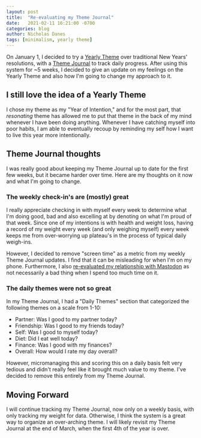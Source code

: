 ```yaml
---
layout: post
title:  "Re-evaluating my Theme Journal"
date:   2021-02-11 16:21:00 -0700
categories: blog
author: Nicholas Danes
tags: [minimalism, yearly theme]
---
```


On January 1, I decided to try a [Yearly Theme](/blog/2021/01/01/2021-resolutions.html) over traditional New Years' resolutions, with a [Theme Journal](/blog/2021/01/08/markdown_theme_journal) to track daily progress. After using this system for ~5 weeks, I decided to give an update on my feelings on the Yearly Theme and also how I'm going to change my approach to it. 

## I still love the idea of a Yearly Theme

I chose my theme as my "Year of Intention," and for the most part, that *resonating* theme has allowed me to put that theme in the back of my mind whenever I have been doing anything. Whenever I have catching myself into poor habits, I am able to eventually recoup by reminding my self how I want to live this year more intentionally.

## Theme Journal thoughts

I was really good about keeping my Theme Journal up to date for the first few weeks, but it became harder over time. Here are my thoughts on it now and what I'm going to change.

### The weekly check-in's are (mostly) great

I really appreciate checking in with myself every week to determine what I'm doing good, bad and also excelling at by denoting on what I'm proud of that week. Since one of my intentions is with health and weight loss, having a record of my weight every week (and only weighing myself) every week keeps me from over-worrying up plateau's in the process of typical daily weigh-ins.

However, I decided to remove "screen time" as a metric from my weekly Theme Journal updates. I find that it can be misleading for when I'm on my phone. Furthermore, I also [re-evaluated my relationship with Mastodon]() as not necessarily a bad thing when I spend too much time on it. 

### The daily themes were not so great

In my Theme Journal, I had a "Daily Themes" section that categorized the following themes on a scale from 1-10:


* Partner: Was I good to my partner today?
* Friendship: Was I good to my friends today?
* Self: Was I good to myself today?
* Diet: Did I eat well today?
* Finance: Was I good with my finances?
* Overall: How would I rate my day overall?

However, micromanaging this and scoring this on a daily basis felt very tedious and didn't really feel like it brought much value to my theme. I've decided to remove this entirely from my Theme Journal.

## Moving Forward

I will continue tracking my Theme Journal, now only on a weekly basis, with only tracking my weight for data. Otherwise, I think the system is a great way to organize an over-arching theme. I will likely revisit my Theme Journal at the end of March, when the first 4th of the year is over.
